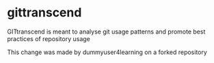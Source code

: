 # gittranscend
GITtranscend is meant to analyse git usage patterns and promote best practices of repository usage

This change was made by dummyuser4learning on a forked repository
